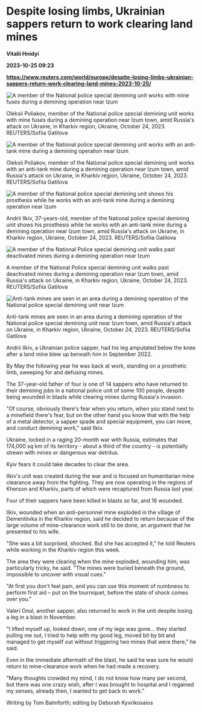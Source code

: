 # Despite losing limbs, Ukrainian sappers return to work clearing land mines
**Vitalii Hnidyi**

**2023-10-25 09:23**

**https://www.reuters.com/world/europe/despite-losing-limbs-ukrainian-sappers-return-work-clearing-land-mines-2023-10-25/**

![A member of the National police special demining unit works with mine fuses during a demining operation near Izum](https://www.reuters.com/resizer/wzLkgr0QQubXri-jHLwiu3d9cPY=/1920x0/filters:quality(80)/cloudfront-us-east-2.images.arcpublishing.com/reuters/YR3Q6BQ7QJNGFHULAEEQB63T2I.jpg)

Oleksii Poliakov, member of the National police special demining unit works with mine fuses during a demining operation near Izum town, amid Russia's attack on Ukraine, in Kharkiv region, Ukraine, October 24, 2023. REUTERS/Sofiia Gatilova

![A member of the National police special demining unit works with an anti-tank mine during a demining operation near Izum](https://www.reuters.com/resizer/mI1hu3hTAItUVh7yjx9aX7D1Mn0=/1920x0/filters:quality(80)/cloudfront-us-east-2.images.arcpublishing.com/reuters/XFLFLIC5TJMHVI5DBD5X2MDMTY.jpg)

Oleksii Poliakov, member of the National police special demining unit works with an anti-tank mine during a demining operation near Izum town, amid Russia's attack on Ukraine, in Kharkiv region, Ukraine, October 24, 2023. REUTERS/Sofiia Gatilova

![A member of the National police special demining unit shows his prosthesis while he works with an anti-tank mine during a demining operation near Izum](https://www.reuters.com/resizer/aMR9LsC4dImRE9ND3EE0Z3mVvo0=/1920x0/filters:quality(80)/cloudfront-us-east-2.images.arcpublishing.com/reuters/H5S5T5IR7VI5NFSYNEX43FCG3A.jpg)

Andrii Ilkiv, 37-years-old, member of the National police special demining unit shows his prosthesis while he works with an anti-tank mine during a demining operation near Izum town, amid Russia's attack on Ukraine, in Kharkiv region, Ukraine, October 24, 2023. REUTERS/Sofiia Gatilova

![A member of the National Police special demining unit walks past deactivated mines during a demining operation near Izum](https://www.reuters.com/resizer/hErvHcBcyTHvLMWOpYpKmfyjYnA=/1920x0/filters:quality(80)/cloudfront-us-east-2.images.arcpublishing.com/reuters/NWU4BTBZIVOLBEUWD3OQZP66EY.jpg)

A member of the National Police special demining unit walks past deactivated mines during a demining operation near Izum town, amid Russia's attack on Ukraine, in Kharkiv region, Ukraine, October 24, 2023. REUTERS/Sofiia Gatilova

![Anti-tank mines are seen in an area during a demining operation of the National police special demining unit near Izum](https://www.reuters.com/resizer/0DP_bbOimHrRU1Y0bFJ6gSF_Yrw=/1920x0/filters:quality(80)/cloudfront-us-east-2.images.arcpublishing.com/reuters/O36XANS5H5OYFDZLIWG3P6WYYE.jpg)

Anti-tank mines are seen in an area during a demining operation of the National police special demining unit near Izum town, amid Russia's attack on Ukraine, in Kharkiv region, Ukraine, October 24, 2023. REUTERS/Sofiia Gatilova

Andrii Ilkiv, a Ukrainian police sapper, had his leg amputated below the knee after a land mine blew up beneath him in September 2022.

By May the following year he was back at work, standing on a prosthetic limb, sweeping for and defusing mines.

The 37-year-old father of four is one of 14 sappers who have returned to their demining jobs in a national police unit of some 100 people, despite being wounded in blasts while clearing mines during Russia's invasion.

"Of course, obviously there's fear when you return, when you stand next to a minefield there's fear, but on the other hand you know that with the help of a metal detector, a sapper spade and special equipment, you can move, and conduct demining work," said Ilkiv.

Ukraine, locked in a raging 20-month war with Russia, estimates that 174,000 sq km of its territory - about a third of the country - is potentially strewn with mines or dangerous war detritus.

Kyiv fears it could take decades to clear the area.

Ilkiv's unit was created during the war and is focused on humanitarian mine clearance away from the fighting. They are now operating in the regions of Kherson and Kharkiv, parts of which were recaptured from Russia last year.

Four of their sappers have been killed in blasts so far, and 16 wounded.

Ilkiv, wounded when an anti-personnel mine exploded in the village of Dementiivka in the Kharkiv region, said he decided to return because of the large volume of mine-clearance work still to be done, an argument that he presented to his wife.

"She was a bit surprised, shocked. But she has accepted it," he told Reuters while working in the Kharkiv region this week.

The area they were clearing when the mine exploded, wounding him, was particularly tricky, he said. "The mines were buried beneath the ground, impossible to uncover with visual cues."

"At first you don't feel pain, and you can use this moment of numbness to perform first aid – put on the tourniquet, before the state of shock comes over you."

Valeri Onul, another sapper, also returned to work in the unit despite losing a leg in a blast in November.

"I lifted myself up, looked down, one of my legs was gone... they started pulling me out, I tried to help with my good leg, moved bit by bit and managed to get myself out without triggering two mines that were there," he said.

Even in the immediate aftermath of the blast, he said he was sure he would return to mine-clearance work when he had made a recovery.

"Many thoughts crowded my mind, I do not know how many per second, but there was one crazy wish, after I was brought to hospital and I regained my senses, already then, I wanted to get back to work."

Writing by Tom Balmforth; editing by Deborah Kyvrikosaios